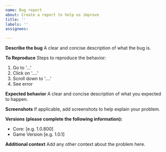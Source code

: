 ```yaml
---
name: Bug report
about: Create a report to help us improve
title: ''
labels: ''
assignees:

---
```


**Describe the bug**
A clear and concise description of what the bug is.

**To Reproduce**
Steps to reproduce the behavior:

1. Go to '...'
2. Click on '....'
3. Scroll down to '....'
4. See error

**Expected behavior**
A clear and concise description of what you expected to happen.

**Screenshots**
If applicable, add screenshots to help explain your problem.

**Versions (please complete the following information):**

- Core: [e.g. 1.0.800]
- Game Version [e.g. 1.0.1]

**Additional context**
Add any other context about the problem here.
